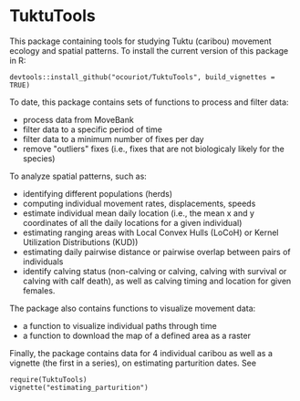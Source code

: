 # TuktuTools

This package containing tools for studying Tuktu (caribou) movement ecology and spatial patterns. To install the current version of this package in R:

```
devtools::install_github("ocouriot/TuktuTools", build_vignettes = TRUE)
```

To date, this package contains sets of functions to process and filter data:

- process data from MoveBank
- filter data to a specific period of time
- filter data to a minimum number of fixes per day
- remove "outliers" fixes (i.e., fixes that are not biologicaly likely for the species)

To analyze spatial patterns, such as:
- identifying different populations (herds)
- computing individual movement rates, displacements, speeds
- estimate individual mean daily location (i.e., the mean x and y coordinates of all the daily locations for a given individual)
- estimating ranging areas with Local Convex Hulls (LoCoH) or Kernel Utilization Distributions (KUD))
- estimating daily pairwise distance or pairwise overlap between pairs of individuals
- identify calving status (non-calving or calving, calving with survival or calving with calf death), as well as calving timing and location for given females. 


The package also contains functions to visualize movement data:
- a function to visualize individual paths through time
- a function to download the map of a defined area as a raster

Finally, the package contains data for 4 individual caribou as well as a vignette (the first in a series), on estimating parturition dates. See

```
require(TuktuTools)
vignette("estimating_parturition")
```
